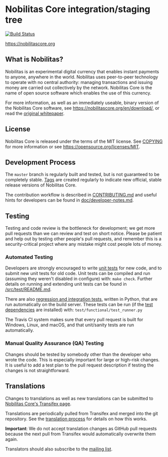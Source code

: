Nobilitas Core integration/staging tree
=====================================

[![Build Status](https://travis-ci.org/nobilitas/nobilitas.svg?branch=master)](https://travis-ci.org/nobilitas/nobilitas)

https://nobilitascore.org

What is Nobilitas?
----------------

Nobilitas is an experimental digital currency that enables instant payments to
anyone, anywhere in the world. Nobilitas uses peer-to-peer technology to operate
with no central authority: managing transactions and issuing money are carried
out collectively by the network. Nobilitas Core is the name of open source
software which enables the use of this currency.

For more information, as well as an immediately useable, binary version of
the Nobilitas Core software, see https://nobilitascore.org/en/download/, or read the
[original whitepaper](https://nobilitascore.org/nobilitas.pdf).

License
-------

Nobilitas Core is released under the terms of the MIT license. See [COPYING](COPYING) for more
information or see https://opensource.org/licenses/MIT.

Development Process
-------------------

The `master` branch is regularly built and tested, but is not guaranteed to be
completely stable. [Tags](https://github.com/nobilitas/nobilitas/tags) are created
regularly to indicate new official, stable release versions of Nobilitas Core.

The contribution workflow is described in [CONTRIBUTING.md](CONTRIBUTING.md)
and useful hints for developers can be found in [doc/developer-notes.md](doc/developer-notes.md).

Testing
-------

Testing and code review is the bottleneck for development; we get more pull
requests than we can review and test on short notice. Please be patient and help out by testing
other people's pull requests, and remember this is a security-critical project where any mistake might cost people
lots of money.

### Automated Testing

Developers are strongly encouraged to write [unit tests](src/test/README.md) for new code, and to
submit new unit tests for old code. Unit tests can be compiled and run
(assuming they weren't disabled in configure) with: `make check`. Further details on running
and extending unit tests can be found in [/src/test/README.md](/src/test/README.md).

There are also [regression and integration tests](/test), written
in Python, that are run automatically on the build server.
These tests can be run (if the [test dependencies](/test) are installed) with: `test/functional/test_runner.py`

The Travis CI system makes sure that every pull request is built for Windows, Linux, and macOS, and that unit/sanity tests are run automatically.

### Manual Quality Assurance (QA) Testing

Changes should be tested by somebody other than the developer who wrote the
code. This is especially important for large or high-risk changes. It is useful
to add a test plan to the pull request description if testing the changes is
not straightforward.

Translations
------------

Changes to translations as well as new translations can be submitted to
[Nobilitas Core's Transifex page](https://www.transifex.com/nobilitas/nobilitas/).

Translations are periodically pulled from Transifex and merged into the git repository. See the
[translation process](doc/translation_process.md) for details on how this works.

**Important**: We do not accept translation changes as GitHub pull requests because the next
pull from Transifex would automatically overwrite them again.

Translators should also subscribe to the [mailing list](https://groups.google.com/forum/#!forum/nobilitas-translators).
